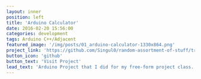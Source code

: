 ```yaml
---
layout: inner
position: left
title: 'Arduino Calculator'
date: 2016-02-20 15:56:00
categories: development
tags: Arduino C++/Adjacent
featured_image: '/img/posts/01_arduino-calculator-1330x864.png'
project_link: 'https://github.com/Singul0/random-assortment-of-stuff/tree/main/Arduino_Calculator'
button_icon: 'github'
button_text: 'Visit Project'
lead_text: 'Arduino Project that I did for my free-form project class.'
---
```

